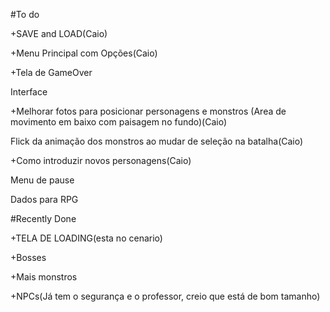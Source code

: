 #To do

+SAVE and LOAD(Caio)

+Menu Principal com Opções(Caio)

+Tela de GameOver

Interface

+Melhorar fotos para posicionar personagens e monstros (Area de movimento em baixo com paisagem no fundo)(Caio)

Flick da animação dos monstros ao mudar de seleção na batalha(Caio)

+Como introduzir novos personagens(Caio)

Menu de pause

Dados para RPG

#Recently Done

+TELA DE LOADING(esta no cenario)

+Bosses

+Mais monstros

+NPCs(Já tem o segurança e o professor, creio que está de bom tamanho)


